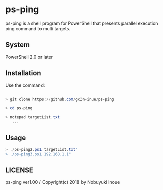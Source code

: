 ps-ping
===

ps-ping is a shell program for PowerShell that presents parallel execution ping command to multi targets.

## System
PowerShell 2.0 or later


## Installation
Use the command:
```PowerShell

> git clone https://github.com/gx3n-inue/ps-ping

> cd ps-ping

> notepad targetList.txt
   ...
```

## Usage
```PowerShell
> ./ps-ping2.ps1 targetList.txt"
> ./ps-ping3.ps1 192.168.1.1"
```  

## LICENSE
ps-ping ver1.00 / Copyright(c) 2018 by Nobuyuki Inoue
